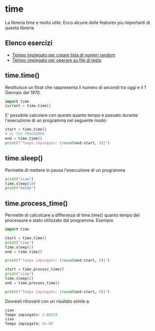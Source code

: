 # time

La libreria time e molto utile. Ecco alcune delle features piu importanti di questa libreria 

## Elenco esercizi
- [Tempo impiegato per creare lista di numeri random](./timing_random/)
- [Tempo impiegato per operare su file di testo ](./canzoni/)
## time.time()
Restituisce un float che rappresenta il numero di secondi tra oggi e il 1 Gennaio del 1970. 
```python 
import time 
current = time.time()
```
E' possibile calcolare con questo quanto tempo e passato durante l'esecuzione di un programma nel seguente modo: 
```python 
start = time.time()
# IL TUO PROGRAMMA
end = time.time()
print(f"Tempo impiegato: {round(end-start, 2)}")
```
## time.sleep()
Permette di mettere in pausa l'esecuzione di un programma 
```python
print("ciao")
time.sleep(10)
print("mondo")
```
## time.process_time()
Permette di calcolcare a differenza di time.time() quanto tempo del processore e stato utilizzato dal programma. 
Esempio 
```python 
import time 

start = time.time()
print("ciao")
time.sleep(2)
end = time.time()

print(f"Tempo impiegato: {round(end-start, 5)}")

start = time.process_time()
print("ciao")
time.sleep(2)
end = time.process_time()

print(f"Tempo impiegato: {round(end-start, 5)}")
```

Dovresti ritrovarti con un risultato simile a: 
```python 
ciao
Tempo impiegato: 2.00215
ciao
Tempo impiegato: 6e-05
```